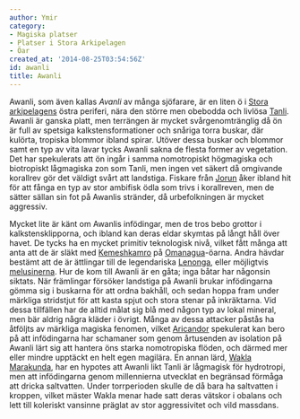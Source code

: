 ```yaml
---
author: Ymir
category:
- Magiska platser
- Platser i Stora Arkipelagen
- Öar
created_at: '2014-08-25T03:54:56Z'
id: awanli
title: Awanli
---
```

Awanli, som även kallas *Avanli* av många sjöfarare, är en liten ö i [Stora arkipelagens] östra periferi, nära den större men obebodda och livlösa [Tanli]. Awanli är ganska platt, men terrängen är mycket svårgenomtränglig då ön är full av spetsiga kalkstensformationer och snåriga torra buskar, där kulörta, tropiska blommor ibland spirar. Utöver dessa buskar och blommor samt en typ av vita lavar tycks Awanli sakna de flesta former av vegetation. Det har spekulerats att ön ingår i samma nomotropiskt högmagiska och biotropiskt lågmagiska zon som Tanli, men ingen vet säkert då omgivande korallrev gör det väldigt svårt att landstiga. Fiskare från [Jorun] åker ibland hit för att fånga en typ av stor ambifisk ödla som trivs i korallreven, men de sätter sällan sin fot på Awanlis stränder, då urbefolkningen är mycket aggressiv.

Mycket lite är känt om Awanlis infödingar, men de tros bebo grottor i kalkstensklipporna, och ibland kan deras eldar skymtas på långt håll över havet. De tycks ha en mycket primitiv teknologisk nivå, vilket fått många att anta att de är släkt med [Kemeshkamro] på [Omanagua]-öarna. Andra hävdar bestämt att de är ättlingar till de legendariska [Lenonga], eller möjligtvis [melusinerna]. Hur de kom till Awanli är en gåta; inga båtar har någonsin siktats. När främlingar försöker landstiga på Awanli brukar infödingarna gömma sig i buskarna för att ordna bakhåll, och sedan hoppa fram under märkliga stridstjut för att kasta spjut och stora stenar på inkräktarna. Vid dessa tillfällen har de alltid målat sig blå med någon typ av lokal mineral, men bär aldrig några kläder i övrigt. Många av dessa attacker påstås ha åtföljts av märkliga magiska fenomen, vilket [Aricandor] spekulerat kan bero på att infödingarna har schamaner som genom årtusenden av isolation på Awanli lärt sig att hantera öns starka nomotropiska flöden, och därmed mer eller mindre upptäckt en helt egen magilära. En annan lärd, [Wakla Marakunda], har en hypotes att Awanli likt Tanli är lågmagisk för hydrotropi, men att infödingarna genom millennierna utvecklat en begränsad förmåga att dricka saltvatten. Under torrperioden skulle de då bara ha saltvatten i kroppen, vilket mäster Wakla menar hade satt deras vätskor i obalans och lett till koleriskt vansinne präglat av stor aggressivitet och vild massdans.

  [Stora arkipelagens]: Stora_arkipelagen
  [Tanli]: Tanli
  [Jorun]: Jorun
  [Kemeshkamro]: Kemeshkamro
  [Omanagua]: Omanagua
  [Lenonga]: Lenonga
  [melusinerna]: Melusiner
  [Aricandor]: Aricandor
  [Wakla Marakunda]: Wakla_Marakunda